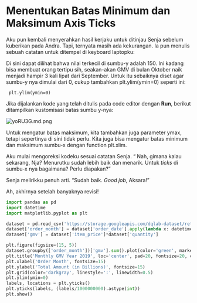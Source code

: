 # Menentukan Batas Minimum dan Maksimum Axis Ticks

Aku pun kembali menyerahkan hasil kerjaku untuk ditinjau Senja sebelum kuberikan pada Andra. Tapi, ternyata masih ada kekurangan. Ia pun menulis sebuah catatan untuk ditempel di keyboard laptopku:

Di sini dapat dilihat bahwa nilai terkecil di sumbu-y adalah 150. Ini kadang bisa membuat orang tertipu sih, seakan-akan GMV di bulan Oktober naik menjadi hampir 3 kali lipat dari September. Untuk itu sebaiknya diset agar sumbu-y nya dimulai dari 0, cukup tambahkan plt.ylim(ymin=0) seperti ini:

``` plt.ylim(ymin=0)```

Jika dijalankan kode yang telah ditulis pada code editor dengan **Run**, berikut ditampilkan kustomisasi batas sumbu y-nya:

![yoRU3G.md.png](https://iili.io/yoRU3G.md.png)

Untuk mengatur batas maksimum, kita tambahkan juga parameter ymax, tetapi sepertinya di sini tidak perlu. Kita juga bisa mengatur batas minimum dan maksimum sumbu-x dengan function plt.xlim.

Aku mulai mengoreksi kodeku sesuai catatan Senja. “ Nah, gimana kalau sekarang, Nja? Menurutku sudah lebih baik dan menarik. Untuk _ticks_ di sumbu-x nya bagaimana? Perlu diapakan?”

Senja melirikku penuh arti. “Sudah baik. _Good job_, Aksara!”

Ah, akhirnya setelah banyaknya revisi!

```python
import pandas as pd
import datetime
import matplotlib.pyplot as plt

dataset = pd.read_csv('https://storage.googleapis.com/dqlab-dataset/retail_raw_reduced.csv')
dataset['order_month'] = dataset['order_date'].apply(lambda x: datetime.datetime.strptime(x, "%Y-%m-%d").strftime('%Y-%m'))
dataset['gmv'] = dataset['item_price']*dataset['quantity']

plt.figure(figsize=(15, 5))
dataset.groupby(['order_month'])['gmv'].sum().plot(color='green', marker='o', linestyle='-.', linewidth=2)
plt.title('Monthly GMV Year 2019', loc='center', pad=20, fontsize=20, color='blue')
plt.xlabel('Order Month', fontsize=15)
plt.ylabel('Total Amount (in Billions)', fontsize=15)
plt.grid(color='darkgray', linestyle=':', linewidth=0.5)
plt.ylim(ymin=0)
labels, locations = plt.yticks()
plt.yticks(labels, (labels/1000000000).astype(int))
plt.show()
```
